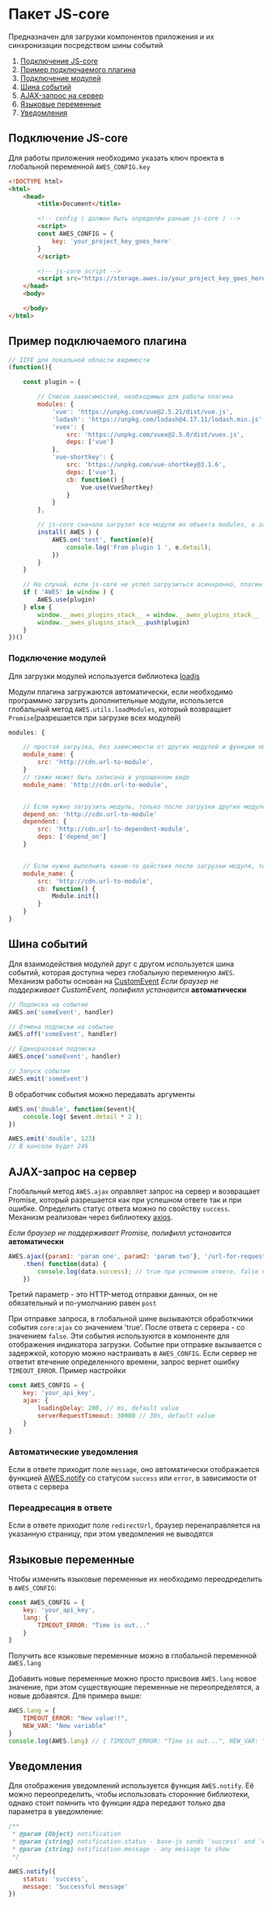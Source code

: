 # Пакет JS-core

Предназначен для загрузки компонентов приложения и их синхронизации посредством шины событий

1. [Подключение JS-core](#bjs-add)
2. [Пример подключаемого плагина](#bjs-plugin)
3. [Подключение модулей](#bjs-modules)
4. [Шина событий](#bjs-event-bus)
5. [AJAX-запрос на сервер](#bjs-ajax)
6. [Языковые переменные](#bjs-lang)
7. [Уведомления](#bjs-notify)


## <a name="bjs-add"></a> Подключение JS-core

Для работы приложения необходимо указать ключ проекта в глобальной переменной `AWES_CONFIG.key`

``` html
<!DOCTYPE html>
<html>
    <head>
        <title>Document</title>

        <!-- config ( должен быть определён раньше js-core ) -->
        <script>
        const AWES_CONFIG = {
            key: 'your_project_key_goes_here'
        }
        </script>

        <!-- js-core script -->
        <script src="https://storage.awes.io/your_project_key_goes_here/awes-core/v0.x.x/js/main.js" async></script>
    </head>
    <body>

    </body>
</html>
```


## <a name="bjs-plugin"></a> Пример подключаемого плагина

``` javascript
// IIFE для локальной области видимости
(function(){

    const plugin = {

        // Список зависимостей, необходимых для работы плагина
        modules: {
            'vue': 'https://unpkg.com/vue@2.5.21/dist/vue.js',
            'lodash': 'https://unpkg.com/lodash@4.17.11/lodash.min.js',
            'vuex': {
                src: 'https://unpkg.com/vuex@2.5.0/dist/vuex.js',
                deps: ['vue']
            },
            'vue-shortkey': {
                src: 'https://unpkg.com/vue-shortkey@3.1.6',
                deps: ['vue'],
                cb: function() {
                    Vue.use(VueShortkey)
                }
            }
        },

        // js-core сначала загрузит все модули их объекта modules, а затем запусит функцию install, в которую в качестве аргумента передает себя
        install( AWES ) {
            AWES.on('test', function(e){
                console.log('From plugin 1 ', e.detail);
            })
        }
    }

    // На случай, если js-core не успел загрузиться асинхронно, плагин помещается в очередь window.__awes_plugins_stack__
    if ( 'AWES' in window ) {
        AWES.use(plugin)
    } else {
        window.__awes_plugins_stack__ = window.__awes_plugins_stack__ || []
        window.__awes_plugins_stack__.push(plugin)
    }
})()
```

### <a name="bjs-modules"></a> Подключение модулей

Для загрузки модулей используется библиотека [loadjs](https://github.com/muicss/loadjs)

Модули плагина загружаются автоматически, если необходимо программно загрузить дополнительные модули, использется глобальный метод `AWES.utils.loadModules`, который возвращает `Promise`(разрешается при загрузке всех модулей)

``` javascript
modules: {

    // простая загрузка, без зависимости от других модулей и функции обратного вызова
    module_name: {
        src: 'http://cdn.url-to-module',
    }
    // также может быть записана в упрощенном виде
    module_name: 'http://cdn.url-to-module',


    // Если нужно загрузить модуль, только после загрузки других модулей, от которых он зависит, необходимо указать массив имен зависимостей
    depend_on: 'http://cdn.url-to-module'
    dependent: {
        src: 'http://cdn.url-to-dependent-module',
        deps: ['depend_on']
    }


    // Если нужно выполнить какие-то действия после загрузки модуля, то нужно указать функцию обратного вызова
    module_name: {
        src: 'http://cdn.url-to-module',
        cb: function() {
            Module.init()
        }
    }
}
```


## <a name="bjs-event-bus"></a> Шина событий

Для взаимодействия модулей друг с другом используется шина событий, которая доступна через глобальную переменную `AWES`. Механизм работы основан на [CustomEvent](https://developer.mozilla.org/en-US/docs/Web/API/CustomEvent/CustomEvent) *Если браузер не поддерживает CustomEvent, полифилл установится* **автоматически**

``` javascript
// Подписка на событие
AWES.on('someEvent', handler)

// Отмена подписки на событие
AWES.off('someEvent', handler)

// Единоразовая подписка
AWES.once('someEvent', handler)

// Запуск события
AWES.emit('someEvent')
```

В обработчик события можно передавать аргументы

``` javascript
AWES.on('double', function($event){
    console.log( $event.detail * 2 );
})

AWES.emit('double', 123)
// В консоли будет 246
```


## <a name="bjs-ajax"></a> AJAX-запрос на сервер

Глобальный метод `AWES.ajax` оправляет запрос на сервер и возвращает Promise, который разрешается как при успешном ответе так и при ошибке. Определить статус ответа можно по свойству `success`. Механизм реализован через библиотеку [axios](https://github.com/axios/axios).

*Если браузер не поддерживает Promise, полифилл установится* **автоматически**

``` javascript
AWES.ajax({param1: 'param one', param2: 'param two'}, '/url-for-request', 'patch')
    .then( function(data) {
        console.log(data.success); // true при успешном ответе, false при ошибке
    })
```

Третий параметр - это HTTP-метод отправки данных, он не обязательный и по-умолчанию равен `post`

При отправке запроса, в глобальной шине вызываются обработкчики события `core:ajax` со значением 'true'. После ответа с сервера - со значением `false`. Эти события используются в компоненте для отображения индикатора загрузки. Событие при отправке вызывается с задержкой, которую можно настраивать в `AWES_CONFIG`. Если сервер не ответит втечение определенного времени, запрос вернет ошибку `TIMEOUT_ERROR`. Пример настройки

```javascript
const AWES_CONFIG = {
    key: 'your_api_key',
    ajax: {
        loadingDelay: 200, // ms, default value
        serverRequestTimeout: 30000 // 30s, default value
    }
}
```

### Автоматические уведомления

Если в ответе приходит поле `message`, оно автоматически отображается функцией [AWES.notify](#bjs-notify) со статусом `success` или `error`, в зависимости от ответа с сервера

### Переадресация в ответе

Если в ответе приходит поле `redirectUrl`, браузер перенаправляется на указанную страницу, при этом уведомления не выводятся


## <a name="bjs-lang"></a> Языковые переменные

Чтобы изменить языковые переменные их необходимо переодределить в `AWES_CONFIG`:

```javascript
const AWES_CONFIG = {
    key: 'your_api_key',
    lang: {
        TIMEOUT_ERROR: "Time is out..."
    }
}
```

Получить все языковые переменные можно в глобальной переменной `AWES.lang`

Добавить новые переменные можно просто присвоив `AWES.lang` новое значение, при этом существующие переменные не переопределятся, а новые добавятся. Для примера выше:

```javascript
AWES.lang = {
    TIMEOUT_ERROR: "New value!!",
    NEW_VAR: "New variable"
}
console.log(AWES.lang) // { TIMEOUT_ERROR: "Time is out...", NEW_VAR: "New variable" }
```


## <a name="bjs-lang"></a> Уведомления

Для отображения уведомлений используется функция `AWES.notify`. Её можно переопределить, чтобы использовать сторонние библиотеки, однако стоит помнить что функции ядра передают только два параметра в уведомление:

```javascript
/**
 * @param {Object} notification
 * @param {string} notification.status - base-js sends 'success' and 'error'
 * @param {string} notification.message - any message to show
 */

AWES.notify({
    status: 'success',
    message: 'Successful message'
})
```